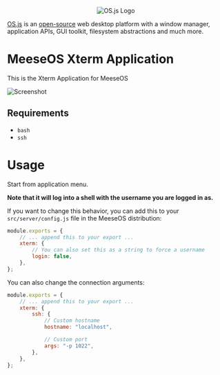 <p align="center">
  <img alt="OS.js Logo" src="https://raw.githubusercontent.com/os-js/gfx/master/logo-big.png" />
</p>

[OS.js](https://www.os-js.org/) is an [open-source](https://raw.githubusercontent.com/os-js/OS.js/master/LICENSE) web desktop platform with a window manager, application APIs, GUI toolkit, filesystem abstractions and much more.

# MeeseOS Xterm Application

This is the Xterm Application for MeeseOS

![Screenshot](https://raw.githubusercontent.com/os-js/osjs-xterm-application/master/screenshot.png)

## Requirements

- `bash`
- `ssh`

# Usage

Start from application menu.

**Note that it will log into a shell with the username you are logged in as.**

If you want to change this behavior, you can add this to your `src/server/config.js` file in the MeeseOS distribution:

```javascript
module.exports = {
	// ... append this to your export ...
	xterm: {
		// You can also set this as a string to force a username
		login: false,
	},
};
```

You can also change the connection arguments:

```javascript
module.exports = {
	// ... append this to your export ...
	xterm: {
		ssh: {
			// Custom hostname
			hostname: "localhost",

			// Custom port
			args: "-p 1022",
		},
	},
};
```
